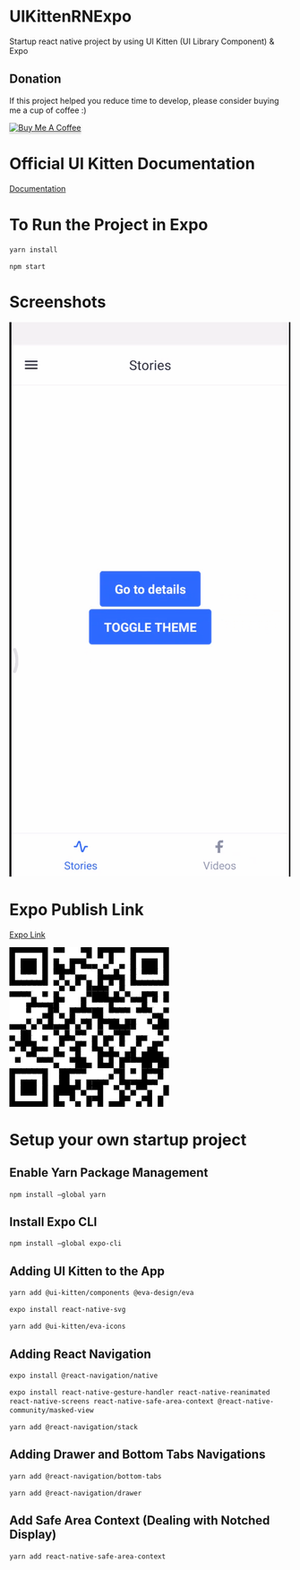 # UIKittenRNExpo
Startup react native project by using UI Kitten (UI Library Component) & Expo

## Donation

If this project helped you reduce time to develop, please consider buying me a cup of coffee :)

<a href="https://www.buymeacoffee.com/ongyishen" 
target="_blank">
<img src="https://www.buymeacoffee.com/assets/img/custom_images/orange_img.png" 
alt="Buy Me A Coffee" style="height: 41px !important;width: 174px !important;box-shadow: 0px 3px 2px 0px rgba(190, 190, 190, 0.5) !important;-webkit-box-shadow: 0px 3px 2px 0px rgba(190, 190, 190, 0.5) !important;" ></a>

# Official UI Kitten Documentation
[Documentation](https://akveo.github.io/react-native-ui-kitten/docs/getting-started/what-is-ui-kitten#what-is-ui-kitten)


# To Run the Project in Expo
```
yarn install
```
```
npm start
```

# Screenshots
![](https://github.com/ongyishen/UIKittenRNExpo/blob/main/sample.gif?raw=true)

# Expo Publish Link
[Expo  Link](https://expo.io/@ongeason/projects/UIKittenRNExpo)

![](https://github.com/ongyishen/UIKittenRNExpo/blob/main/ExpoQR.png?raw=true)

# Setup your own startup project

## Enable Yarn Package Management
```
npm install –global yarn
```

## Install Expo CLI
```
npm install –global expo-cli
```

## Adding UI Kitten to the App
```
yarn add @ui-kitten/components @eva-design/eva
```

```
expo install react-native-svg
```

```
yarn add @ui-kitten/eva-icons
```

## Adding React Navigation 

```
expo install @react-navigation/native
```
```
expo install react-native-gesture-handler react-native-reanimated react-native-screens react-native-safe-area-context @react-native-community/masked-view
```
```
yarn add @react-navigation/stack
```

## Adding Drawer and Bottom Tabs Navigations
```
yarn add @react-navigation/bottom-tabs
```
```
yarn add @react-navigation/drawer
```

## Add Safe Area Context (Dealing with Notched Display)
```
yarn add react-native-safe-area-context
```

